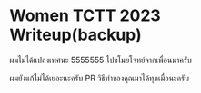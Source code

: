 # Women TCTT 2023 Writeup(backup)
ผมไม่ได้แปลงเพศนะ 5555555 ไปขโมยโจทย์จากเพื่อนมาครับ

ผมยังแก้ไม่ได้เยอะนะครับ PR วิธีทำของคุณมาได้ทุกเมื่อนะครับ